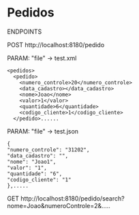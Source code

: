 # Pedidos

ENDPOINTS



 POST http://localhost:8180/pedido

PARAM: "file" -> test.xml

    <pedidos>
      <pedido>
        <numero_controle>20</numero_controle>
        <data_cadastro></data_cadastro>
        <nome>Joao</nome>
        <valor>1</valor>
        <quantidade>6</quantidade>
        <codigo_cliente>1</codigo_cliente>
      </pedido>......

PARAM: "file" -> test.json


    {
    "numero_controle": "31202",
    "data_cadastro": "",
    "nome": "Joao1",
    "valor": "1",
    "quantidade": "6",
    "codigo_cliente": "1"
    },.....

 GET http://localhost:8180/pedido/search?nome=Joao&numeroControle=2&.....


